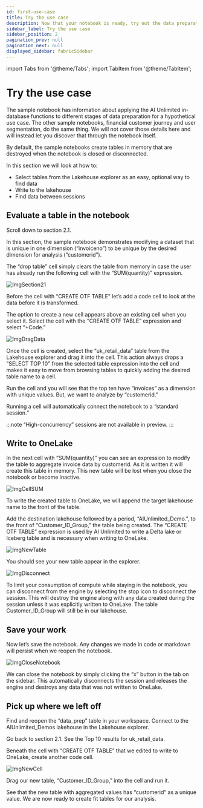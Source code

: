 ```yaml
---
id: first-use-case
title: Try the use case
description: Now that your notebook is ready, try out the data preparation use case.
sidebar_label: Try the use case
sidebar_position: 2
pagination_prev: null
pagination_next: null
displayed_sidebar: fabricSidebar
---
```


import Tabs from '@theme/Tabs';
import TabItem from '@theme/TabItem';

# Try the use case

The sample notebook has information about applying the AI Unlimited in-database functions to different stages of data preparation for a hypothetical use case. The other sample notebooks, financial customer journey and user segmentation, do the same thing. We will not cover those details here and will instead let you discover that through the notebook itself.  

By default, the sample notebooks create tables in memory that are destroyed when the notebook is closed or disconnected. 

In this section we will look at how to:
- Select tables from the Lakehouse explorer as an easy, optional way to find data
- Write to the lakehouse 
- Find data between sessions

## Evaluate a table in the notebook

Scroll down to section 2.1.

In this section, the sample notebook demonstrates modifying a dataset that is unique in one dimension (“invoiceno”) to be unique by the desired dimension for analysis (“customerid”). 

The “drop table” cell simply clears the table from memory in case the user has already run the following cell with the “SUM(quantity)” expression.

![ImgSection21](./section2-1.svg)

Before the cell with “CREATE OTF TABLE” let’s add a code cell to look at the data before it is transformed.

The option to create a new cell appears above an existing cell when you select it. Select the cell with the “CREATE OTF TABLE” expression and select “+Code.”

![ImgDragData](./drag-data.svg)

Once the cell is created, select the “uk_retail_data” table from the Lakehouse explorer and drag it into the cell. This action always drops a “SELECT TOP 10” from the selected table expression into the cell and makes it easy to move from browsing tables to quickly adding the desired table name to a cell.

Run the cell and you will see that the top ten have “invoices” as a dimension with unique values. But, we want to analyze by “customerid.”

Running a cell will automatically connect the notebook to a “standard session.”

:::note
“High-concurrency” sessions are not available in preview.
:::

## Write to OneLake

In the next cell with “SUM(quantity)” you can see an expression to modify the table to aggregate invoice data by customerid. As it is written it will create this table in memory. This new table will be lost when you close the notebook or become inactive. 

![ImgCellSUM](./cell-sum.svg)

To write the created table to OneLake, we will append the target lakehouse name to the front of the table.

Add the destination lakehouse followed by a period, “AIUnlimited_Demo.”, to the front of “Customer_ID_Group,” the table being created.  The “CREATE OTF TABLE” expression is used by AI Unlimited to write a Delta lake or Iceberg table and is necessary when writing to OneLake. 

![ImgNewTable](./new-table.svg)

You should see your new table appear in the explorer.

![ImgDisconnect](./disconnect.svg)

To limit your consumption of compute while staying in the notebook, you can disconnect from the engine by selecting the stop icon to disconnect the session. This will destroy the engine along with any data created during the session unless it was explicitly written to OneLake. The table Customer_ID_Group will still be in our lakehouse.

## Save your work

Now let’s save the notebook. Any changes we made in code or markdown will persist when we reopen the notebook. 

![ImgCloseNotebook](./close-nb.svg)

We can close the notebook by simply clicking the “x” button in the tab on the sidebar. This automatically disconnects the session and releases the engine and destroys any data that was not written to OneLake.

## Pick up where we left off

Find and reopen the “data_prep” table in your workspace. Connect to the AIUnlimited_Demos lakehouse in the Lakehouse explorer.

Go back to section 2.1. See the Top 10 results for uk_retail_data.

Beneath the cell with “CREATE OTF TABLE” that we edited to write to OneLake, create another code cell.

![ImgNewCell](./new-cell.svg)

Drag our new table, “Customer_ID_Group,” into the cell and run it.

See that the new table with aggregated values has “customerid” as a unique value. We are now ready to create fit tables for our analysis.


